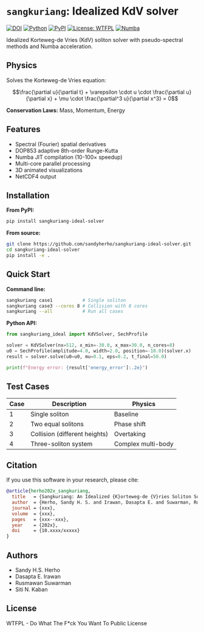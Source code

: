 # `sangkuriang`: Idealized KdV solver

[![DOI](https://zenodo.org/badge/1075146518.svg)](https://doi.org/10.5281/zenodo.17350032)
[![Python](https://img.shields.io/badge/python-3.8%2B-blue.svg)](https://www.python.org/downloads/)
[![PyPI](https://img.shields.io/pypi/v/sangkuriang-ideal-solver.svg)](https://pypi.org/project/sangkuriang-ideal-solver/)
[![License: WTFPL](https://img.shields.io/badge/License-WTFPL-brightgreen.svg)](http://www.wtfpl.net/about/)
[![Numba](https://img.shields.io/badge/accelerated-numba-orange.svg)](https://numba.pydata.org/)

Idealized Korteweg-de Vries (KdV) soliton solver with pseudo-spectral methods and Numba acceleration.

## Physics

Solves the Korteweg-de Vries equation:

$$\frac{\partial u}{\partial t} + \varepsilon \cdot u \cdot \frac{\partial u}{\partial x} + \mu \cdot \frac{\partial^3 u}{\partial x^3} = 0$$

**Conservation Laws:** Mass, Momentum, Energy

## Features

- Spectral (Fourier) spatial derivatives
- DOP853 adaptive 8th-order Runge-Kutta
- Numba JIT compilation (10-100× speedup)
- Multi-core parallel processing
- 3D animated visualizations
- NetCDF4 output

## Installation

**From PyPI:**
```bash
pip install sangkuriang-ideal-solver
```

**From source:**
```bash
git clone https://github.com/sandyherho/sangkuriang-ideal-solver.git
cd sangkuriang-ideal-solver
pip install -e .
```

## Quick Start

**Command line:**
```bash
sangkuriang case1           # Single soliton
sangkuriang case3 --cores 8 # Collision with 8 cores
sangkuriang --all           # Run all cases
```

**Python API:**
```python
from sangkuriang_ideal import KdVSolver, SechProfile

solver = KdVSolver(nx=512, x_min=-30.0, x_max=30.0, n_cores=8)
u0 = SechProfile(amplitude=4.0, width=2.0, position=-10.0)(solver.x)
result = solver.solve(u0=u0, mu=0.1, eps=0.2, t_final=50.0)

print(f"Energy error: {result['energy_error']:.2e}")
```

## Test Cases

| Case | Description | Physics |
|------|-------------|---------|
| 1 | Single soliton | Baseline |
| 2 | Two equal solitons | Phase shift |
| 3 | Collision (different heights) | Overtaking |
| 4 | Three-soliton system | Complex multi-body |

## Citation

If you use this software in your research, please cite:

```bibtex
@article{herho202x_sangkuriang,
  title   = {Sangkuriang: An Idealized {K}orteweg-de {V}ries Soliton Solver with Pseudo-spectral Methods},
  author  = {Herho, Sandy H. S. and Irawan, Dasapta E. and Suwarman, Rusmawan and Kaban, Siti N.},
  journal = {xxx},
  volume  = {xxx},
  pages   = {xxx--xxx},
  year    = {202x},
  doi     = {10.xxxx/xxxxx}
}
```

## Authors

- Sandy H.S. Herho
- Dasapta E. Irawan
- Rusmawan Suwarman  
- Siti N. Kaban

## License

WTFPL - Do What The F*ck You Want To Public License
